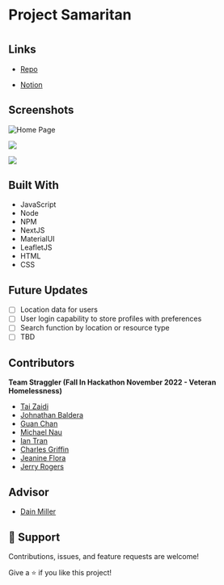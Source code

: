 # Project Samaritan

<h1 align="center"><SAMARITAN></h1>

<p align="center"><Local Food Resource Locater></p>

## Links

- [Repo](https://github.com/Team-Straggler/FE> "<Samaritan> Repo")

- [Notion](https://juicy-crowley-87c.notion.site/Project-Samaritan-36c0f58db5954fb088b3c69e0bbf38d6> "Notion")

## Screenshots

![Home Page](/screenshots/1.png "Home Page")

![](/screenshots/2.png)

![](/screenshots/3.png)

## Built With

- JavaScript
- Node
- NPM
- NextJS
- MaterialUI
- LeafletJS
- HTML
- CSS

## Future Updates

- [ ] Location data for users
- [ ] User login capability to store profiles with preferences
- [ ] Search function by location or resource type
- [ ] TBD

## Contributors

**Team Straggler (Fall In Hackathon November 2022 - Veteran Homelessness)**

- [Tai Zaidi](https://github.com/trzaidi "Tai Zaidi")
- [Johnathan Baldera](https://github.com/JohnathanBaldera "Johnathan Baldera")
- [Guan Chan](https://github.com/guanhchan "Guan Chan")
- [Michael Nau](https://github.com/michaelwnau "Michael Nau")
- [Ian Tran](https://github.com/idtran "Ian Tran")
- [Charles Griffin](https://github.com/cwgriffin23 "Charles Griffin")
- [Jeanine Flora](https://github.com/JazjayFlora "Jeanine Flora")
- [Jerry Rogers](https://github.com/mrrogerswork "Jerry Rogers")

## Advisor
- [Dain Miller](https://github.com/dainmiller "Dain Miller")
  
## 🤝 Support

Contributions, issues, and feature requests are welcome!

Give a ⭐️ if you like this project!

